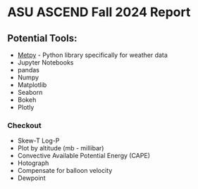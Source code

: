 # ASU ASCEND Fall 2024 Report 

## Potential Tools: 
* [Metpy](https://unidata.github.io/MetPy/latest/index.html) - Python library specifically for weather data 
* Jupyter Notebooks
* pandas
* Numpy
* Matplotlib
* Seaborn 
* Bokeh
* Plotly

### Checkout 
* Skew-T Log-P
* Plot by altitude (mb - millibar)
* Convective Available Potential Energy (CAPE)
* Hotograph 
* Compensate for balloon velocity
* Dewpoint 
